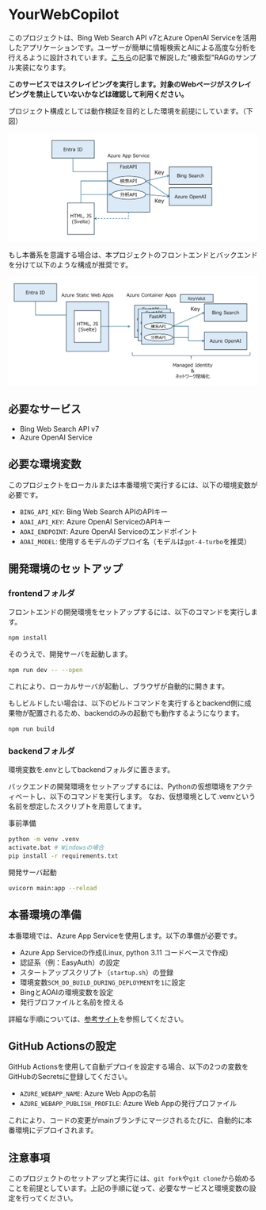 # YourWebCopilot

このプロジェクトは、Bing Web Search API v7とAzure OpenAI Serviceを活用したアプリケーションです。ユーザーが簡単に情報検索とAIによる高度な分析を行えるように設計されています。[こちら](https://qiita.com/shyamagu/items/98fe60f6f81b744b97b1)の記事で解説した”検索型"RAGのサンプル実装になります。


**このサービスではスクレイピングを実行します。対象のWebページがスクレイピングを禁止していないかなどは確認して利用ください。**

プロジェクト構成としては動作検証を目的とした環境を前提にしています。（下図）

![環境イメージ](asis.png)

もし本番系を意識する場合は、本プロジェクトのフロントエンドとバックエンドを分けて以下のような構成が推奨です。

![推奨環境イメージ](tobe.png)


## 必要なサービス

- Bing Web Search API v7
- Azure OpenAI Service

## 必要な環境変数

このプロジェクトをローカルまたは本番環境で実行するには、以下の環境変数が必要です。

- `BING_API_KEY`: Bing Web Search APIのAPIキー
- `AOAI_API_KEY`: Azure OpenAI ServiceのAPIキー
- `AOAI_ENDPOINT`: Azure OpenAI Serviceのエンドポイント
- `AOAI_MODEL`: 使用するモデルのデプロイ名（モデルは`gpt-4-turbo`を推奨）

## 開発環境のセットアップ

### frontendフォルダ

フロントエンドの開発環境をセットアップするには、以下のコマンドを実行します。
```bash
npm install
```

そのうえで、開発サーバを起動します。
```bash
npm run dev -- --open
```

これにより、ローカルサーバが起動し、ブラウザが自動的に開きます。

もしビルドしたい場合は、以下のビルドコマンドを実行するとbackend側に成果物が配置されるため、backendのみの起動でも動作するようになります。
```bash
npm run build
```

### backendフォルダ

環境変数を.envとしてbackendフォルダに置きます。

バックエンドの開発環境をセットアップするには、Pythonの仮想環境をアクティベートし、以下のコマンドを実行します。
なお、仮想環境として.venvという名前を想定したスクリプトを用意してます。

事前準備
```bash
python -m venv .venv
activate.bat # Windowsの場合
pip install -r requirements.txt
```

開発サーバ起動
```bash
uvicorn main:app --reload
```

## 本番環境の準備

本番環境では、Azure App Serviceを使用します。以下の準備が必要です。

- Azure App Serviceの作成(Linux, python 3.11 コードベースで作成)
- 認証系（例：EasyAuth）の設定
- スタートアップスクリプト（`startup.sh`）の登録
- 環境変数`SCM_DO_BUILD_DURING_DEPLOYMENT`を`1`に設定
- BingとAOAIの環境変数を設定
- 発行プロファイルと名前を控える

詳細な手順については、[参考サイト](https://qiita.com/shyamagu/items/4fca59e47ae74b1ebaff)を参照してください。

## GitHub Actionsの設定

GitHub Actionsを使用して自動デプロイを設定する場合、以下の2つの変数をGitHubのSecretsに登録してください。

- `AZURE_WEBAPP_NAME`: Azure Web Appの名前
- `AZURE_WEBAPP_PUBLISH_PROFILE`: Azure Web Appの発行プロファイル

これにより、コードの変更がmainブランチにマージされるたびに、自動的に本番環境にデプロイされます。

## 注意事項

このプロジェクトのセットアップと実行には、`git fork`や`git clone`から始めることを前提としています。上記の手順に従って、必要なサービスと環境変数の設定を行ってください。